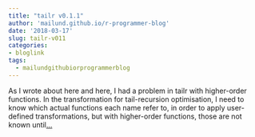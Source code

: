 ```yaml
---
title: "tailr v0.1.1"
author: 'mailund.github.io/r-programmer-blog'
date: '2018-03-17'
slug: tailr-v011
categories:
- bloglink
tags:
  - mailundgithubiorprogrammerblog
---
```


As I wrote about here and here, I had a problem in tailr with higher-order functions. In the transformation for tail-recursion optimisation, I need to know which actual functions each name refer to, in order to apply user-defined transformations, but with higher-order functions, those are not known until[... <i class="fas fa-external-link-alt"></i>](https://mailund.github.io/r-programmer-blog/2018/03/17/tailr-v0.1.1/)


